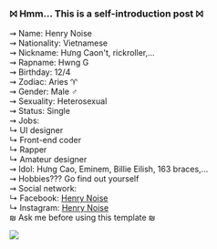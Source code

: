 ### ⨝ Hmm... This is a self-introduction post ⨝
  
⇝ Name: Henry Noise  
⇝ Nationality: Vietnamese  
⇝ Nickname: Hưng Caon't, rickroller,...   
⇝ Rapname: Hwng G  
⇝ Birthday: 12/4   
⇝ Zodiac: Aries ♈  
⇝ Gender: Male ♂  
⇝ Sexuality: Heterosexual  
⇝ Status: Single  
⇝ Jobs:  
↳ UI designer  
↳ Front-end coder  
↳ Rapper  
↳ Amateur designer  
⇝ Idol: Hưng Cao, Eminem, Billie Eilish, 163 braces,...  
⇝ Hobbies??? Go find out yourself  
⇝ Social network:  
↳ Facebook: [Henry Noise](https://www.facebook.com/henry.so.noise/)  
↳ Instagram: [Henry Noise](https://www.instagram.com/_hwng.g_/)  
₪ Ask me before using this template ₪  
  
![](https://komarev.com/ghpvc/?username=your-github-username&color=000000)  
